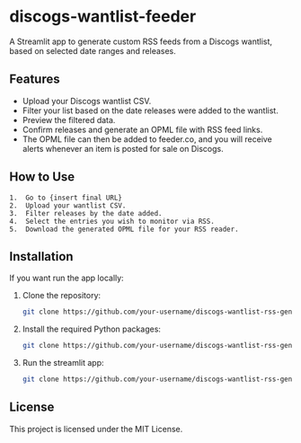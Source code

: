 # discogs-wantlist-feeder
A Streamlit app to generate custom RSS feeds from a Discogs wantlist, based on selected date ranges and releases.

## Features
- Upload your Discogs wantlist CSV.
- Filter your list based on the date releases were added to the wantlist.
- Preview the filtered data.
- Confirm releases and generate an OPML file with RSS feed links.
- The OPML file can then be added to feeder.co, and you will receive alerts whenever an item is posted for sale on Discogs. 
  
## How to Use

	1.  Go to {insert final URL}
    2.	Upload your wantlist CSV.
	3.	Filter releases by the date added.
	4.	Select the entries you wish to monitor via RSS.
	5.	Download the generated OPML file for your RSS reader.


## Installation
If you want run the app locally:

1. Clone the repository:
   ```bash
   git clone https://github.com/your-username/discogs-wantlist-rss-generator.git

2.	Install the required Python packages:

    ```bash
    git clone https://github.com/your-username/discogs-wantlist-rss-generator.git

3. Run the streamlit app:

    ```bash
    git clone https://github.com/your-username/discogs-wantlist-rss-generator.git

## License

This project is licensed under the MIT License.